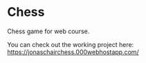 # Chess

Chess game for web course.

You can check out the working project here: https://jonaschairchess.000webhostapp.com/
